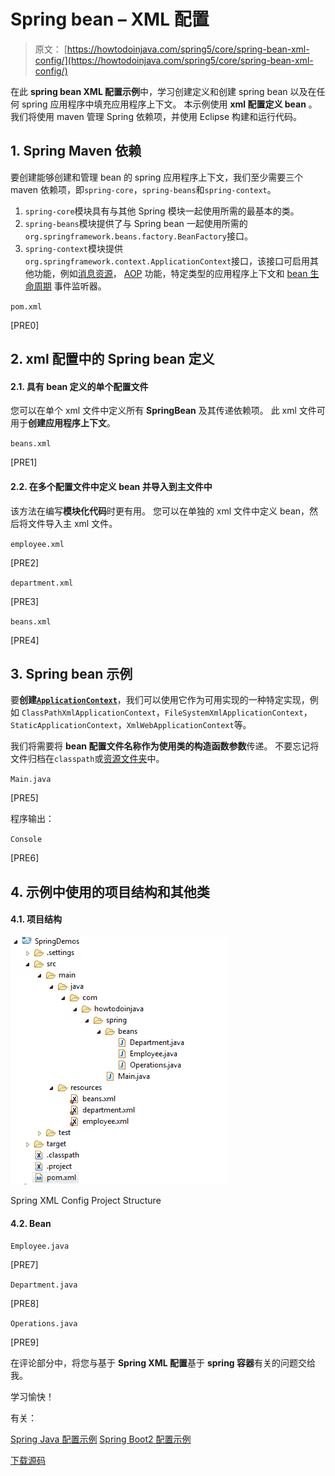 # Spring bean – XML 配置

> 原文： [https://howtodoinjava.com/spring5/core/spring-bean-xml-config/](https://howtodoinjava.com/spring5/core/spring-bean-xml-config/)

在此 **spring bean XML 配置示例**中，学习创建定义和创建 spring bean 以及在任何 spring 应用程序中填充应用程序上下文。 本示例使用 **xml 配置定义 bean** 。 我们将使用 maven 管理 Spring 依赖项，并使用 Eclipse 构建和运行代码。

## 1\. Spring Maven 依赖

要创建能够创建和管理 bean 的 spring 应用程序上下文，我们至少需要三个 maven 依赖项，即`spring-core`，`spring-beans`和`spring-context`。

1.  `spring-core`模块具有与其他 Spring 模块一起使用所需的最基本的类。
2.  `spring-beans`模块提供了与 Spring bean 一起使用所需的`org.springframework.beans.factory.BeanFactory`接口。
3.  `spring-context`模块提供`org.springframework.context.ApplicationContext`接口，该接口可启用其他功能，例如[消息资源](https://howtodoinjava.com/spring/spring-mvc/spring-mvc-internationalization-i18n-and-localization-i10n-example/)， [AOP](https://howtodoinjava.com/spring-aop-tutorial/) 功能，特定类型的应用程序上下文和 [bean 生命周期](https://howtodoinjava.com/spring/spring-core/spring-bean-life-cycle/) 事件监听器。

`pom.xml`

[PRE0]

## 2\. xml 配置中的 Spring bean 定义

#### 2.1. 具有 bean 定义的单个配置文件

您可以在单个 xml 文件中定义所有 **SpringBean** 及其传递依赖项。 此 xml 文件可用于**创建应用程序上下文**。

`beans.xml`

[PRE1]

#### 2.2. 在多个配置文件中定义 bean 并导入到主文件中

该方法在编写**模块化代码**时更有用。 您可以在单独的 xml 文件中定义 bean，然后将文件导入主 xml 文件。

`employee.xml`

[PRE2]

`department.xml`

[PRE3]

`beans.xml`

[PRE4]

## 3\. Spring bean 示例

要**创建[`ApplicationContext`](https://docs.spring.io/spring-framework/docs/current/javadoc-api/org/springframework/context/ApplicationContext.html)**，我们可以使用它作为可用实现的一种特定实现，例如 `ClassPathXmlApplicationContext`，`FileSystemXmlApplicationContext`，`StaticApplicationContext`，`XmlWebApplicationContext`等。

我们将需要将 **bean 配置文件名称作为使用类的构造函数参数**传递。 不要忘记将文件归档在`classpath`或[资源文件夹](https://howtodoinjava.com/java/io/read-file-from-resources-folder/)中。

`Main.java`

[PRE5]

程序输出：

`Console`

[PRE6]

## 4\. 示例中使用的项目结构和其他类

#### 4.1. 项目结构

![Spring XML Config Project Structure](img/aa32c00e314f9991969505a466e2194f.jpg)

Spring XML Config Project Structure

#### 4.2. Bean

`Employee.java`

[PRE7]

`Department.java`

[PRE8]

`Operations.java`

[PRE9]

在评论部分中，将您与基于 **Spring XML 配置**基于 **spring 容器**有关的问题交给我。

学习愉快！

有关：

[Spring Java 配置示例](https://howtodoinjava.com/spring5/core/spring-bean-java-config/)
[Spring Boot2 配置示例](https://howtodoinjava.com/spring-boot2/springbootapplication-auto-configuration/)

[下载源码](https://github.com/lokeshgupta1981/spring-core/tree/master/src/main/java/com/howtodoinjava/core/demo/beans)